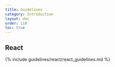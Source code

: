 ```yaml
---
title: Guidelines
category: Introduction
layout: doc
order: 110
toc: true
---
```


## React

{% include guidelines/react/react_guidelines.md %}
